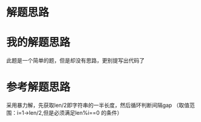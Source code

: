 # 解题思路

# 我的解题思路
此题是一个简单的题，但是却没有思路，更别提写出代码了

# 参考解题思路
采用暴力解，先获取len/2即字符串的一半长度，然后循环判断间隔gap （取值范围：i=1->len/2,但是必须满足len%i==0 的条件）
